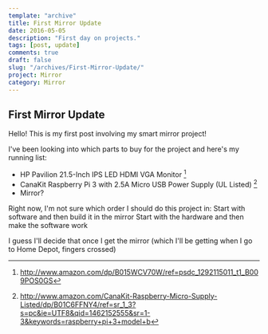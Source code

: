 ```yaml
---
template: "archive"
title: First Mirror Update
date: 2016-05-05
description: "First day on projects."
tags: [post, update]
comments: true
draft: false
slug: "/archives/First-Mirror-Update/"
project: Mirror
category: Mirror
---
```

## First Mirror Update
Hello! This is my first post involving my smart mirror project!

I've been looking into which parts to buy for the project and here's my running list:

* HP Pavilion 21.5-Inch IPS LED HDMI VGA Monitor [^1]
* CanaKit Raspberry Pi 3 with 2.5A Micro USB Power Supply (UL Listed) [^2]
* Mirror?

[^1]: <http://www.amazon.com/dp/B015WCV70W/ref=psdc_1292115011_t1_B009POS0GS>
[^2]: <http://www.amazon.com/CanaKit-Raspberry-Micro-Supply-Listed/dp/B01C6FFNY4/ref=sr_1_3?s=pc&ie=UTF8&qid=1462152555&sr=1-3&keywords=raspberry+pi+3+model+b>

Right now, I'm not sure which order I should do this project in:
	Start with software and then build it in the mirror
	Start with the hardware and then make the software work

I guess I'll decide that once I get the mirror (which I'll be getting when I go to Home Depot, fingers crossed)